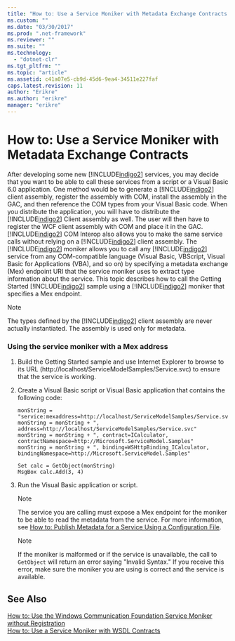 ```yaml
---
title: "How to: Use a Service Moniker with Metadata Exchange Contracts | Microsoft Docs"
ms.custom: ""
ms.date: "03/30/2017"
ms.prod: ".net-framework"
ms.reviewer: ""
ms.suite: ""
ms.technology: 
  - "dotnet-clr"
ms.tgt_pltfrm: ""
ms.topic: "article"
ms.assetid: c41a07e5-cb9d-45d6-9ea4-34511e227faf
caps.latest.revision: 11
author: "Erikre"
ms.author: "erikre"
manager: "erikre"
---
```

# How to: Use a Service Moniker with Metadata Exchange Contracts
After developing some new [!INCLUDE[indigo2](../../../../includes/indigo2-md.md)] services, you may decide that you want to be able to call these services from a script or a Visual Basic 6.0 application. One method would be to generate a [!INCLUDE[indigo2](../../../../includes/indigo2-md.md)] client assembly, register the assembly with COM, install the assembly in the GAC, and then reference the COM types from your Visual Basic code. When you distribute the application, you will have to distribute the [!INCLUDE[indigo2](../../../../includes/indigo2-md.md)] Client assembly as well. The user will then have to register the WCF client assembly with COM and place it in the GAC. [!INCLUDE[indigo2](../../../../includes/indigo2-md.md)] COM Interop also allows you to make the same service calls without relying on a [!INCLUDE[indigo2](../../../../includes/indigo2-md.md)] client assembly. The [!INCLUDE[indigo2](../../../../includes/indigo2-md.md)] moniker allows you to call any [!INCLUDE[indigo2](../../../../includes/indigo2-md.md)] service from any COM-compatible language (Visual Basic, VBScript, Visual Basic for Applications (VBA), and so on) by specifying a metadata exchange (Mex) endpoint URI that the service moniker uses to extract type information about the service. This topic describes how to call the Getting Started [!INCLUDE[indigo2](../../../../includes/indigo2-md.md)] sample using a [!INCLUDE[indigo2](../../../../includes/indigo2-md.md)] moniker that specifies a Mex endpoint.  
  
> [!NOTE]
>  The types defined by the [!INCLUDE[indigo2](../../../../includes/indigo2-md.md)] client assembly are never actually instantiated. The assembly is used only for metadata.  
  
### Using the service moniker with a Mex address  
  
1.  Build the Getting Started sample and use Internet Explorer to browse to its URL (http://localhost/ServiceModelSamples/Service.svc) to ensure that the service is working.  
  
2.  Create a Visual Basic script or Visual Basic application that contains the following code:  
  
    ```  
    monString = "service:mexaddress=http://localhost/ServiceModelSamples/Service.svc/MEX"  
    monString = monString + ", address=http://localhost/ServiceModelSamples/Service.svc"  
    monString = monString + ", contract=ICalculator, contractNamespace=http://Microsoft.ServiceModel.Samples"  
    monString = monString + ", binding=WSHttpBinding_ICalculator, bindingNamespace=http://Microsoft.ServiceModel.Samples"  
  
    Set calc = GetObject(monString)  
    MsgBox calc.Add(3, 4)  
    ```  
  
3.  Run the Visual Basic application or script.  
  
    > [!NOTE]
    >  The service you are calling must expose a Mex endpoint for the moniker to be able to read the metadata from the service. For more information, see [How to: Publish Metadata for a Service Using a Configuration File](../../../../docs/framework/wcf/feature-details/how-to-publish-metadata-for-a-service-using-a-configuration-file.md).  
  
    > [!NOTE]
    >  If the moniker is malformed or if the service is unavailable, the call to `GetObject` will return an error saying "Invalid Syntax."  If you receive this error, make sure the moniker you are using is correct and the service is available.  
  
## See Also  
 [How to: Use the Windows Communication Foundation Service Moniker without Registration](../../../../docs/framework/wcf/feature-details/use-the-wcf-service-moniker-without-registration.md)   
 [How to: Use a Service Moniker with WSDL Contracts](../../../../docs/framework/wcf/feature-details/how-to-use-a-service-moniker-with-wsdl-contracts.md)